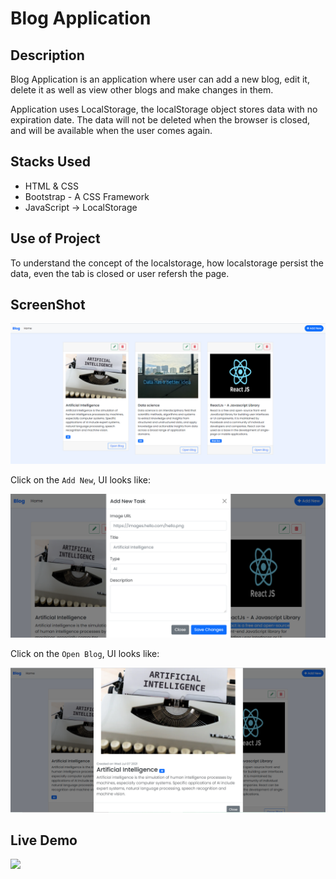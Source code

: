 # Blog Application

## Description
Blog Application is an application where user can add a new blog, edit it, delete it as well as view other blogs and make changes in them. 

Application uses LocalStorage, the localStorage object stores data with no expiration date. The data will not be deleted when the browser is closed, and will be available when the user comes again.

## Stacks Used
* HTML & CSS
* Bootstrap - A CSS Framework
* JavaScript -> LocalStorage

## Use of Project

To understand the concept of the localstorage, how localstorage persist the data, even the tab is closed or user refersh the page.

## ScreenShot

<img src="https://github.com/mrmanishgit/Web_Development_Projects/blob/main/Blog%20Application/Screenshots/ss1.png?raw=true" />

Click on the `Add New`, UI looks like:


<img src="https://github.com/mrmanishgit/Web_Development_Projects/blob/main/Blog%20Application/Screenshots/ss2.png?raw=true" />

Click on the `Open Blog`, UI looks like:


<img src="https://github.com/mrmanishgit/Web_Development_Projects/blob/main/Blog%20Application/Screenshots/ss3.png?raw=true" />

## Live Demo

<img src="https://github.com/mrmanishgit/Web_Development_Projects/blob/main/Blog%20Application/Screenshots/demo.gif?raw=true" />
